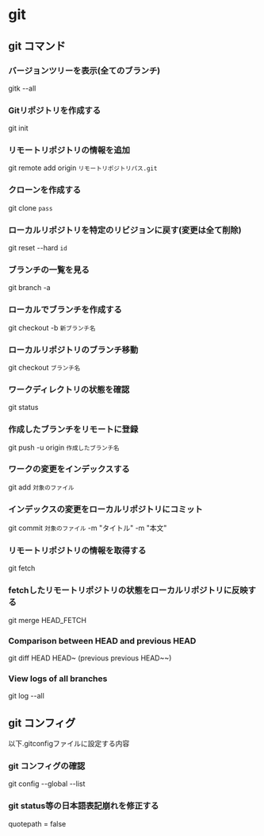 # git

## git コマンド
### バージョンツリーを表示(全てのブランチ)
gitk --all

### Gitリポジトリを作成する
git init

### リモートリポジトリの情報を追加
git remote add origin `リモートリポジトリパス.git`

### クローンを作成する
git clone `pass`

### ローカルリポジトリを特定のリビジョンに戻す(変更は全て削除)
git reset --hard `id`

### ブランチの一覧を見る
git branch -a

### ローカルでブランチを作成する
git checkout -b `新ブランチ名`


### ローカルリポジトリのブランチ移動
git checkout `ブランチ名`

### ワークディレクトリの状態を確認
git status


### 作成したブランチをリモートに登録
git push -u origin `作成したブランチ名`


### ワークの変更をインデックスする
git add `対象のファイル`

### インデックスの変更をローカルリポジトリにコミット
git commit `対象のファイル` -m "タイトル" -m "本文"

### リモートリポジトリの情報を取得する
git fetch

### fetchしたリモートリポジトリの状態をローカルリポジトリに反映する
git merge HEAD_FETCH

### Comparison between HEAD and previous HEAD
git diff HEAD HEAD~ (previous previous HEAD~~)

### View logs of all branches
git log --all

## git コンフィグ
以下.gitconfigファイルに設定する内容

### git コンフィグの確認
git config --global --list

### git status等の日本語表記崩れを修正する
quotepath = false
